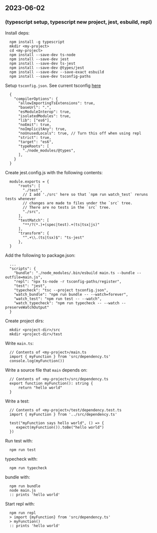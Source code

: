 ## 2023-06-02  
### (typescript setup, typescript new project, jest, esbuild, repl)  
  Install deps:  
  
      npm install -g typescript  
      mkdir <my-project>  
      cd <my-project>  
      npm install --save-dev ts-node  
      npm install --save-dev jest  
      npm install --save-dev ts-jest  
      npm install --save-dev @types/jest  
      npm install --save-dev --save-exact esbuild  
      npm install --save-dev tsconfig-paths  
  
  Setup `tsconfig.json`. See current tsconfig [here](https://github.com/lzell/dscompiler/blob/main/figma_plugin/tsconfig.json)  
  
      {  
        "compilerOptions": {  
          "allowImportingTsExtensions": true,  
          "baseUrl": ".",  
          "esModuleInterop": true,  
          "isolatedModules": true,  
          "lib": ["es6"],  
          "noEmit": true,  
          "noImplicitAny": true,  
          "noUnusedLocals": true, // Turn this off when using repl  
          "strict": true,  
          "target": "es6",  
          "typeRoots": [  
            "./node_modules/@types",  
          ],  
        }  
      }  
  
  Create jest.config.js with the following contents:  
  
      module.exports = {  
          "roots": [  
            "./test",  
            // I add './src' here so that `npm run watch_test` reruns tests whenever  
            // changes are made to files under the `src` tree.  
            // There are no tests in the `src` tree.  
            "./src",  
          ],  
          "testMatch": [  
            "**/?(*.)+(spec|test).+(ts|tsx|js)"  
          ],  
          "transform": {  
            "^.+\\.(ts|tsx)$": "ts-jest"  
          },  
      }  
  
  Add the following to package.json:  
  
      ...  
      "scripts": {  
        "bundle": "./node_modules/.bin/esbuild main.ts --bundle --outfile=main.js",  
        "repl": "npx ts-node -r tsconfig-paths/register",  
        "test": "jest",  
        "typecheck": "tsc --project tsconfig.json",  
        "watch_bundle": "npm run bundle -- --watch=forever",  
        "watch_test": "npm run test -- --watch",  
        "watch_typecheck": "npm run typecheck -- --watch --preserveWatchOutput"  
      }  
   
  
  Create project dirs:  
  
      mkdir <project-dir>/src  
      mkdir <project-dir>/test  
  
  Write `main.ts`:  
  
      // Contents of <my-project>/main.ts  
      import { myFunction } from 'src/dependency.ts'  
      console.log(myFunction())  
  
  
  Write a source file that `main` depends on:  
  
      // Contents of <my-project>/src/dependency.ts  
      export function myFunction(): string {  
          return "hello world"  
      }  
  
  
  Write a test:  
  
      // Contents of <my-project>/test/dependency.test.ts  
      import { myFunction } from '../src/dependency.ts'  
  
      test("myFunction says hello world", () => {  
         expect(myFunction()).toBe("hello world")  
      })  
  
  Run test with:  
  
      npm run test  
  
  typecheck with:  
  
      npm run typecheck  
  
  bundle with:  
  
      npm run bundle  
      node main.js  
      :: prints 'hello world'  
  
  Start repl with:  
  
      npm run repl  
      > import {myFunction} from 'src/dependency.ts'  
      > myFunction()  
      :: prints 'hello world'  
